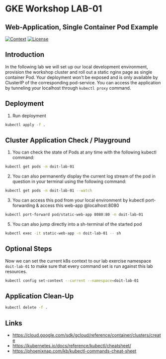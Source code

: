 # GKE Workshop LAB-01

## Web-Application, Single Container Pod Example

[![Context](https://img.shields.io/badge/GKE%20Fundamentals-1-blue.svg)](#)
[![License](https://img.shields.io/badge/License-Apache%202.0-blue.svg)](https://opensource.org/licenses/Apache-2.0)

## Introduction

In the following lab we will set up our local development environment, provision the workshop cluster and roll out a static nginx page as single container Pod. Your deployment won't be exposed and is only available by ClusterIP of the corresponding pod-service. You can access the application by tunneling your localhost through `kubectl proxy` command.

## Deployment

1. Run deployment

```bash
kubectl apply -f .
```

## Cluster Application Check / Playground

1. You can check the state of Pods at any time with the following kubectl command:

```bash
kubectl get pods -n doit-lab-01
```

2. You can also permanently display the current log stream of the pod in question in your terminal using the following command:

```bash
kubectl get pods -n doit-lab-01 --watch
```

3. You can access this pod from your local environment by kubectl port-forwarding & access this web-app @localhost:8080

```bash
kubectl port-forward pod/static-web-app 8080:80 -n doit-lab-01
```

5. You can also jump directly into a sh-terminal of the started pod

```bash
kubectl exec -it static-web-app -n doit-lab-01 -- sh
```

## Optional Steps

Now we can set the current k8s context to our lab exercise namespace `doit-lab-01` to make sure that every command set is run against this lab resources.

```bash
kubectl config set-context --current --namespace=doit-lab-01
```

## Application Clean-Up

```bash
kubectl delete -f .
```

## Links

- https://cloud.google.com/sdk/gcloud/reference/container/clusters/create
- https://kubernetes.io/docs/reference/kubectl/cheatsheet/
- https://phoenixnap.com/kb/kubectl-commands-cheat-sheet
